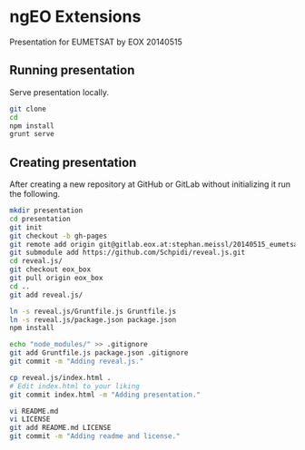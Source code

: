 # ngEO Extensions

Presentation for EUMETSAT by EOX 20140515

## Running presentation

Serve presentation locally.

```bash
git clone 
cd 
npm install
grunt serve
```

## Creating presentation

After creating a new repository at GitHub or GitLab without initializing it 
run the following.

```bash
mkdir presentation
cd presentation
git init
git checkout -b gh-pages
git remote add origin git@gitlab.eox.at:stephan.meissl/20140515_eumetsat.git
git submodule add https://github.com/Schpidi/reveal.js.git
cd reveal.js/
git checkout eox_box
git pull origin eox_box
cd ..
git add reveal.js/

ln -s reveal.js/Gruntfile.js Gruntfile.js
ln -s reveal.js/package.json package.json
npm install

echo "node_modules/" >> .gitignore
git add Gruntfile.js package.json .gitignore
git commit -m "Adding reveal.js."

cp reveal.js/index.html .
# Edit index.html to your liking
git commit index.html -m "Adding presentation."

vi README.md
vi LICENSE
git add README.md LICENSE
git commit -m "Adding readme and license."
```
